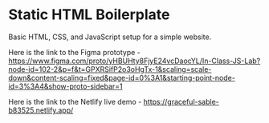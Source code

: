# Static HTML Boilerplate
Basic HTML, CSS, and JavaScript setup for a simple website.

Here is the link to the Figma prototype - https://www.figma.com/proto/yHBUHty8FjyE24vcDaocYL/In-Class-JS-Lab?node-id=102-2&p=f&t=GPXRSifP2o3oHgTx-1&scaling=scale-down&content-scaling=fixed&page-id=0%3A1&starting-point-node-id=3%3A4&show-proto-sidebar=1

Here is the link to the Netlify live demo - https://graceful-sable-b83525.netlify.app/
